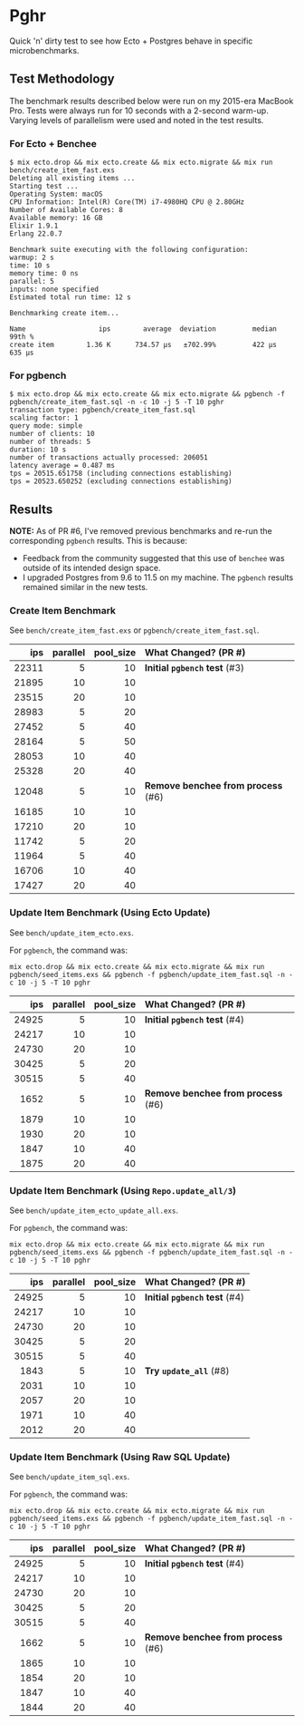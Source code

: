 # Pghr

Quick 'n' dirty test to see how Ecto + Postgres behave in specific microbenchmarks.

## Test Methodology

The benchmark results described below were run on my 2015-era MacBook Pro. Tests were always run for 10 seconds with a 2-second warm-up. Varying levels of parallelism were used and noted in the test results.

### For Ecto + Benchee

```
$ mix ecto.drop && mix ecto.create && mix ecto.migrate && mix run bench/create_item_fast.exs 
Deleting all existing items ...
Starting test ...
Operating System: macOS
CPU Information: Intel(R) Core(TM) i7-4980HQ CPU @ 2.80GHz
Number of Available Cores: 8
Available memory: 16 GB
Elixir 1.9.1
Erlang 22.0.7

Benchmark suite executing with the following configuration:
warmup: 2 s
time: 10 s
memory time: 0 ns
parallel: 5
inputs: none specified
Estimated total run time: 12 s

Benchmarking create item...

Name                  ips        average  deviation         median         99th %
create item        1.36 K      734.57 μs   ±702.99%         422 μs         635 μs
```

### For pgbench

```
$ mix ecto.drop && mix ecto.create && mix ecto.migrate && pgbench -f pgbench/create_item_fast.sql -n -c 10 -j 5 -T 10 pghr
transaction type: pgbench/create_item_fast.sql
scaling factor: 1
query mode: simple
number of clients: 10
number of threads: 5
duration: 10 s
number of transactions actually processed: 206051
latency average = 0.487 ms
tps = 20515.651758 (including connections establishing)
tps = 20523.650252 (excluding connections establishing)
```

## Results

**NOTE:** As of PR #6, I've removed previous benchmarks and re-run the corresponding `pgbench` results. This is because:

* Feedback from the community suggested that this use of `benchee` was outside of its intended design space.
* I upgraded Postgres from 9.6 to 11.5 on my machine. The `pgbench` results remained similar in the new tests.

### Create Item Benchmark

See `bench/create_item_fast.exs` or `pgbench/create_item_fast.sql`.

   ips | parallel | pool_size | What Changed? (PR #)
------:|---------:|----------:|:---
 22311 |        5 |        10 | **Initial `pgbench` test** (#3)
 21895 |       10 |        10 |
 23515 |       20 |        10 |
 28983 |        5 |        20 |
 27452 |        5 |        40 |
 28164 |        5 |        50 |
 28053 |       10 |        40 |
 25328 |       20 |        40 |
 12048 |        5 |        10 | **Remove benchee from process** (#6)
 16185 |       10 |        10 |
 17210 |       20 |        10 |
 11742 |        5 |        20 |
 11964 |        5 |        40 |
 16706 |       10 |        40 |
 17427 |       20 |        40 |

### Update Item Benchmark (Using Ecto Update)

See `bench/update_item_ecto.exs`.

For `pgbench`, the command was:

```
mix ecto.drop && mix ecto.create && mix ecto.migrate && mix run pgbench/seed_items.exs && pgbench -f pgbench/update_item_fast.sql -n -c 10 -j 5 -T 10 pghr
```

   ips | parallel | pool_size | What Changed? (PR #)
------:|---------:|----------:|:---
 24925 |        5 |        10 | **Initial `pgbench` test** (#4)   
 24217 |       10 |        10 |
 24730 |       20 |        10 |
 30425 |        5 |        20 |
 30515 |        5 |        40 |
  1652 |        5 |        10 | **Remove benchee from process** (#6)
  1879 |       10 |        10 |
  1930 |       20 |        10 |
  1847 |       10 |        40 |
  1875 |       20 |        40 |

### Update Item Benchmark (Using `Repo.update_all/3`)

See `bench/update_item_ecto_update_all.exs`.

For `pgbench`, the command was:

```
mix ecto.drop && mix ecto.create && mix ecto.migrate && mix run pgbench/seed_items.exs && pgbench -f pgbench/update_item_fast.sql -n -c 10 -j 5 -T 10 pghr
```

   ips | parallel | pool_size | What Changed? (PR #)
------:|---------:|----------:|:---
 24925 |        5 |        10 | **Initial `pgbench` test** (#4)   
 24217 |       10 |        10 |
 24730 |       20 |        10 |
 30425 |        5 |        20 |
 30515 |        5 |        40 |
  1843 |        5 |        10 | **Try `update_all`** (#8)
  2031 |       10 |        10 |
  2057 |       20 |        10 |
  1971 |       10 |        40 |
  2012 |       20 |        40 |

### Update Item Benchmark (Using Raw SQL Update)

See `bench/update_item_sql.exs`.

For `pgbench`, the command was:

```
mix ecto.drop && mix ecto.create && mix ecto.migrate && mix run pgbench/seed_items.exs && pgbench -f pgbench/update_item_fast.sql -n -c 10 -j 5 -T 10 pghr
```

   ips | parallel | pool_size | What Changed? (PR #)
------:|---------:|----------:|:---
 24925 |        5 |        10 | **Initial `pgbench` test** (#4)   
 24217 |       10 |        10 |
 24730 |       20 |        10 |
 30425 |        5 |        20 |
 30515 |        5 |        40 |
  1662 |        5 |        10 | **Remove benchee from process** (#6)
  1865 |       10 |        10 |
  1854 |       20 |        10 |
  1847 |       10 |        40 |
  1844 |       20 |        40 |
